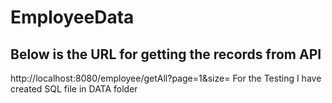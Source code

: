 # EmployeeData

## Below is the URL for getting the records from API
http://localhost:8080/employee/getAll?page=<Page Number>1&size=<Page Size>
  For the Testing I have created SQL file in DATA folder
